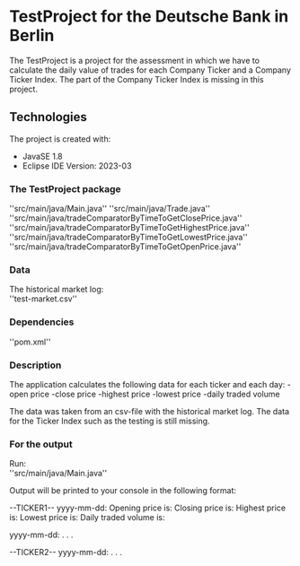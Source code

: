 # TestProject for the Deutsche Bank in Berlin
The TestProject is a project for the assessment in which we have to calculate the daily value of trades for each Company Ticker and a Company Ticker Index.
The part of the Company Ticker Index is missing in this project.

## Technologies
The project is created with:  
- JavaSE 1.8
- Eclipse IDE Version: 2023-03

### The TestProject package
''src/main/java/Main.java''
''src/main/java/Trade.java''
''src/main/java/tradeComparatorByTimeToGetClosePrice.java''
''src/main/java/tradeComparatorByTimeToGetHighestPrice.java''
''src/main/java/tradeComparatorByTimeToGetLowestPrice.java''
''src/main/java/tradeComparatorByTimeToGetOpenPrice.java''

### Data
The historical market log:  
''test-market.csv''

### Dependencies  
''pom.xml''

### Description
The application calculates the following data for each ticker and each day:
-open price 
-close price
-highest price
-lowest price
-daily traded volume

The data was taken from an csv-file with the historical market log.
The data for the Ticker Index such as the testing is still missing.


### For the output
Run:   
''src/main/java/Main.java''

Output will be printed to your console in the following format:  

--TICKER1--
yyyy-mm-dd:
Opening price is:
Closing price is:
Highest price is:
Lowest price is:
Daily traded volume is:

yyyy-mm-dd:
.
.
.

--TICKER2--
yyyy-mm-dd:
.
.
.
